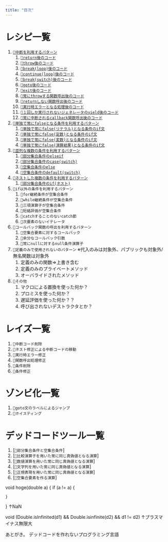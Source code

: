 ```yaml
---
title: "目次"
---
```


# レシピ一覧

1. [`🔖中断を利用するパターン`](./p_after)
    1. [`🧪return後のコード`](./r_after_return)
    1. [`🧪throw後のコード`](./r_after_throw)
    1. [`🧪break(loop)後のコード`](./r_after_loop_break)
    1. [`🧪continue(loop)後のコード`](./r_after_loop_continue)
    1. [`🧪break(switch)後のコード`](./r_after_switch_break)
    1. [`🧪goto後のコード`](./r_after_goto)
    1. [`🧪exit後のコード`](./r_after_exit)
    1. [`🧪常にthrowする関数呼出後のコード`](./r_after_func_throw)
    1. [`🧪returnしない関数呼出後のコード`](./r_after_func_not_return)
    1. [`🧪実行時エラーとなる処理後のコード`](./r_after_runtime_error)
    1. [`🧪１回しか実行されないジェネレータのyield後のコード`](./r_after_generator_yield)
    1. [`🧪常に中断されるcallback関数呼出後のコード`](./r_after_break_yield)
1. [`🔖単独で常にfalseとなる条件を利用するパターン`](./p_simple_if)
    1. [`🧪単独で常にfalse(リテラル)となる条件のif文`](./r_simple_if_literal)
    1. [`🧪単独で常にfalse(定数)となる条件のif文`](./r_simple_if_const)
    1. [`🧪単独で常にfalse(変数)となる条件のif文`](./r_simple_if_variable)
    1. [`🧪単独で常にfalse(演算結果)となる条件のif文`](./r_simple_if_operation)
1. [`🔖並列な複数の条件を利用するパターン`](./p_parallel_if)
    1. [`🧪部分集合条件のelseif`](./r_parallel_elseif)
    1. [`🧪部分集合条件のcase(switch)`](./r_parallel_switch_case)
    1. [`🧪空集合条件のelse`](./r_parallel_else)
    1. [`🧪空集合条件のdefault(switch)`](./r_parallel_switch_default)
1. [`🔖ネストした複数の条件を利用するパターン`](./p_nest_if)
    1. [`🧪部分集合条件のif(ネスト)`](./r_nest_if)
1. `🔖if以外の条件を利用するパターン`
    1. `🧪for継続条件が空集合条件`
    1. `🧪while継続条件が空集合条件`
    1. `🧪三項演算子が空集合条件`
    1. `🧪短絡評価が空集合条件`
    1. `🧪catchすることのないcatch節`
    1. `🧪次要素のないイテレータ`
1. `🔖コールバック関数の呼出を利用するパターン`
    1. `🧪空集合要素に対するコールバック`
    1. `🧪余分なコールバック引数`
    1. `🧪常にnullに対するnull条件演算子`
1. `🔖定義のみで使用されないのパターン` ※代入のみは対象外、パブリックも対象外/無名関数は対象外
    1. 定義のみの関数⇒上書き含む
    1. 定義のみのプライベートメソッド
    1. オーバライドされたメソッド
1. `🔖その他`
    1. マクロによる置換を使った何か？
    1. プロミスを使った何か？
    1. 遅延評価を使った何か？？
    1. 呼び出されないデストラクタとか？

# レイズ一覧

1. `👼中断コード削除`
1. `👼ネスト修正による中断コードの移動`
1. `👼実行時エラー修正`
1. `👼関数呼出処理修正`
1. `👼条件削除`
1. `👼条件修正`


# ゾンビ化一覧

1. `🧟goto文のラベルによるジャンプ`
1. `🧟ホイスティング`

# デッドコードツール一覧

1. [`🔪部分集合条件と空集合条件`]
1. [`🔪比較演算子を用いた常に同じ真偽値となる演算`]
1. [`🔪数値演算を用いた常に同じ真偽値となる演算`]  
1. [`🔪文字列を用いた常に同じ真偽値となる演算`]  
1. [`🔪正規表現を用いた常に同じ真偽値となる演算`]  
1. [`🔪空集合要素を作る演算`]








void hoge(double a) {
    if (a != a) {

    }
}
↑NaN

void (Double.isInfinited(d1) && Double.isinfinite(d2) && d1 != d2)
↑プラスマイナス無限大




あとがき。
デッドコードを作れないプログラミング言語
